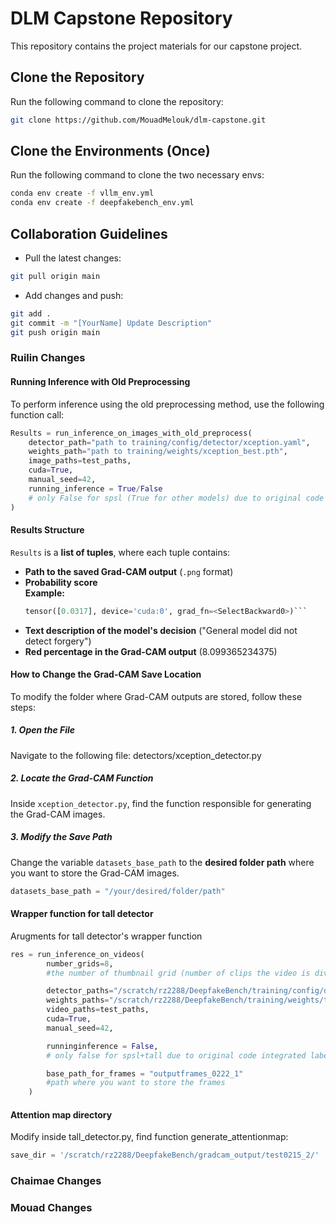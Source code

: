 # DLM Capstone Repository

This repository contains the project materials for our capstone project.

## Clone the Repository
Run the following command to clone the repository:
```bash
git clone https://github.com/MouadMelouk/dlm-capstone.git
```

## Clone the Environments (Once)
Run the following command to clone the two necessary envs:
```bash
conda env create -f vllm_env.yml
conda env create -f deepfakebench_env.yml

```

## Collaboration Guidelines

- Pull the latest changes:
```bash
git pull origin main
```

- Add changes and push:
```bash
git add .
git commit -m "[YourName] Update Description"
git push origin main
```

### Ruilin Changes

#### Running Inference with Old Preprocessing

To perform inference using the old preprocessing method, use the following function call:

```python
Results = run_inference_on_images_with_old_preprocess(
    detector_path="path to training/config/detector/xception.yaml",
    weights_path="path to training/weights/xception_best.pth",
    image_paths=test_paths,
    cuda=True,
    manual_seed=42,
    running_inference = True/False
    # only False for spsl (True for other models) due to original code integrated label and accuracy calculation in spsl_detector class function
)
```

#### **Results Structure**
`Results` is a **list of tuples**, where each tuple contains:

- **Path to the saved Grad-CAM output** (`.png` format)
- **Probability score**  
  **Example:**
  ```python
  tensor([0.0317], device='cuda:0', grad_fn=<SelectBackward0>)```
- **Text description of the model's decision** ("General model did not detect forgery")
- **Red percentage in the Grad-CAM output** (8.099365234375)



#### **How to Change the Grad-CAM Save Location**

To modify the folder where Grad-CAM outputs are stored, follow these steps:

##### **1. Open the File**
Navigate to the following file: detectors/xception_detector.py

##### **2. Locate the Grad-CAM Function**
Inside `xception_detector.py`, find the function responsible for generating the Grad-CAM images.

##### **3. Modify the Save Path**
Change the variable `datasets_base_path` to the **desired folder path** where you want to store the Grad-CAM images.

```python
datasets_base_path = "/your/desired/folder/path"
```

#### Wrapper function for tall detector

Arugments for tall detector's wrapper function

```python
res = run_inference_on_videos(
        number_grids=8,
        #the number of thumbnail grid (number of clips the video is divided into), default in the paper is 8

        detector_paths="/scratch/rz2288/DeepfakeBench/training/config/detector/tall.yaml",
        weights_paths="/scratch/rz2288/DeepfakeBench/training/weights/tall_trainFF_testCDF.pth",
        video_paths=test_paths,
        cuda=True,
        manual_seed=42,

        runninginference = False,
        # only false for spsl+tall due to original code integrated label and accuracy calculation in class function

        base_path_for_frames = "outputframes_0222_1"
        #path where you want to store the frames
    )
```


#### Attention map directory

Modify inside tall_detector.py, find function generate_attentionmap:

```python
save_dir = '/scratch/rz2288/DeepfakeBench/gradcam_output/test0215_2/'
```

### Chaimae Changes



### Mouad Changes


